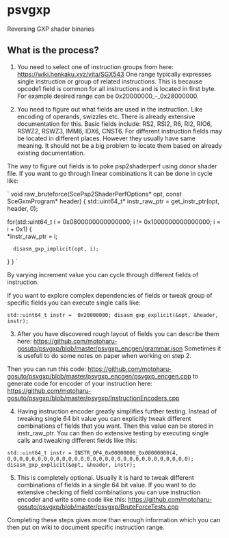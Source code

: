 # psvgxp
Reversing GXP shader binaries

## What is the process?

1. You need to select one of instruction groups from here:
https://wiki.henkaku.xyz/vita/SGX543
One range typically expresses single instruction or group of related instructions. This is because opcode1 field is common for all instructions and is located in first byte.
For example desired range can be 0x20000000_-_0x28000000.

2. You need to figure out what fields are used in the instruction. Like encoding of operands, swizzles etc.
There is already extensive documentation for this. Basic fields include: RS2, RSI2, R6, RI2, RIO6, RSWZ2, RSWZ3, IMM6, IDX6, CNST6.
For different instruction fields may be located in different places. However they usually have same meaning. It should not be a big problem to locate them based on already existing documentation.


The way to figure out fields is to poke psp2shaderperf using donor shader file. 
If you want to go through linear combinations it can be done in cycle like:

`
void raw_bruteforce(ScePsp2ShaderPerfOptions* opt, const SceGxmProgram* header)
{
   std::uint64_t* instr_raw_ptr = get_instr_ptr(opt, header, 0);

   for(std::uint64_t i = 0x0800000000000000; i != 0x1000000000000000; i = i + 0x1)
   {         
      *instr_raw_ptr = i;

      disasm_gxp_implicit(opt, i);  
   }
}
`

By varying increment value you can cycle through different fields of instruction.

If you want to explore complex dependencies of fields or tweak group of specific fields you can execute single calls like:

`
std::uint64_t instr =  0x20000000;
disasm_gxp_explicit(&opt, &header, instr);
`

3. After you have discovered rough layout of fields you can describe them here:
https://github.com/motoharu-gosuto/psvgxp/blob/master/psvgxp_encgen/grammar.json
Sometimes it is usefull to do some notes on paper when working on step 2.

Then you can run this code:
https://github.com/motoharu-gosuto/psvgxp/blob/master/psvgxp_encgen/psvgxp_encgen.cpp
to generate code for encoder of your instruction here:
https://github.com/motoharu-gosuto/psvgxp/blob/master/psvgxp/InstructionEncoders.cpp

4. Having instruction encoder greatly simplifies further testing. Instead of tweaking single 64 bit value you can explicitly tweak different combinations of fields that you want. Then this value can be stored in instr_raw_ptr. You can then do extensive testing by executing single calls and tweaking different fields like this:

`
std::uint64_t instr = INSTR_OP4_0x00000000_0x08000000(4, 0,0,0,0,0,0,0,0,0,0,0,0,0,0,0,0,0,0,0,0,0,0,0,0,0,0,0,0,0,0);
disasm_gxp_explicit(&opt, &header, instr);
`

5. This is completely optional. Usually it is hard to tweak different combinations of fields in a single 64 bit value. If you want to do extensive checking of field combinations you can use instruction encoder and write some code like this:
https://github.com/motoharu-gosuto/psvgxp/blob/master/psvgxp/BruteForceTests.cpp

Completing these steps gives more than enough information which you can then put on wiki to document specific instruction range.
